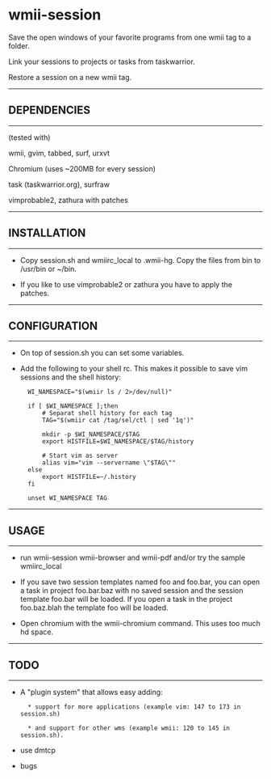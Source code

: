 wmii-session
==============================================================================

Save the open windows of your favorite programs from one wmii tag to a folder.

Link your sessions to projects or tasks from taskwarrior.

Restore a session on a new wmii tag. 


------------------------------------------------------------------------------
## DEPENDENCIES 
------------------------------------------------------------------------------

(tested with)

wmii, gvim, tabbed, surf, urxvt

Chromium (uses ~200MB for every session)

task (taskwarrior.org), surfraw

vimprobable2, zathura with patches


------------------------------------------------------------------------------
## INSTALLATION
------------------------------------------------------------------------------

* Copy session.sh and wmiirc_local to .wmii-hg. Copy the files from bin to
  /usr/bin or ~/bin.

* If you like to use vimprobable2 or zathura you have to apply the patches.


------------------------------------------------------------------------------
## CONFIGURATION
------------------------------------------------------------------------------

* On top of session.sh you can set some variables.

* Add the following to your shell rc. This makes it possible to save vim
  sessions and the shell history:

        WI_NAMESPACE="$(wmiir ls / 2>/dev/null)"

        if [ $WI_NAMESPACE ];then
            # Separat shell history for each tag
            TAG="$(wmiir cat /tag/sel/ctl | sed '1q')"
            
            mkdir -p $WI_NAMESPACE/$TAG
            export HISTFILE=$WI_NAMESPACE/$TAG/history
            
            # Start vim as server
            alias vim="vim --servername \"$TAG\""
        else
            export HISTFILE=~/.history
        fi

        unset WI_NAMESPACE TAG


------------------------------------------------------------------------------
## USAGE
------------------------------------------------------------------------------

* run wmii-session wmii-browser and wmii-pdf and/or try the sample wmiirc_local

* If you save two session templates named foo and foo.bar, you can open a task
  in project foo.bar.baz with no saved session and the session template foo.bar
  will be loaded. If you open a task in the project foo.baz.blah the template
  foo will be loaded.

* Open chromium with the wmii-chromium command. This uses too much hd space.


------------------------------------------------------------------------------
## TODO
------------------------------------------------------------------------------

* A "plugin system" that allows easy adding:

        * support for more applications (example vim: 147 to 173 in session.sh)

        * and support for other wms (example wmii: 120 to 145 in session.sh).

* use dmtcp

* bugs
